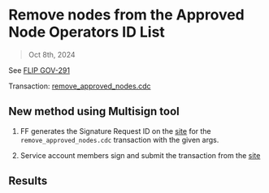 # Remove nodes from the Approved Node Operators ID List

> Oct 8th, 2024

See [FLIP GOV-291](https://github.com/onflow/flips/pull/292)

Transaction: [remove_approved_nodes.cdc](../../../../templates/remove_approved_nodes.cdc)


## New method using Multisign tool

1. FF generates the Signature Request ID on the [site](https://flow-multisig-git-service-account-onflow.vercel.app/mainnet) for the `remove_approved_nodes.cdc` transaction with the given args.

2. Service account members sign and submit the transaction from the [site](https://flow-multisig-git-service-account-onflow.vercel.app/mainnet)


## Results
